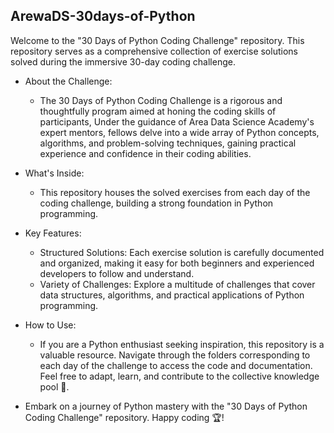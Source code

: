 ## ArewaDS-30days-of-Python

Welcome to the "30 Days of Python Coding Challenge" repository. This repository serves as a comprehensive collection of exercise solutions solved during the immersive 30-day coding challenge.

- About the Challenge:
  - The 30 Days of Python Coding Challenge is a rigorous and thoughtfully program aimed at honing the coding skills of participants, Under the guidance of Area Data Science Academy's expert mentors, fellows delve into a wide array of Python concepts, algorithms, and problem-solving techniques, gaining practical experience and confidence in their coding abilities.

- What's Inside:
  - This repository houses the solved exercises from each day of the coding challenge, building a strong foundation in Python programming.

- Key Features:
  - Structured Solutions: Each exercise solution is carefully documented and organized, making it easy for both beginners and experienced developers to follow and understand.
  - Variety of Challenges: Explore a multitude of challenges that cover data structures, algorithms, and practical applications of Python programming.

- How to Use:
  - If you are a Python enthusiast seeking inspiration, this repository is a valuable resource. Navigate through the folders corresponding to each day of the challenge to access the code and documentation. Feel free to adapt, learn, and contribute to the collective knowledge pool 🚀.

 - Embark on a journey of Python mastery with the "30 Days of Python Coding Challenge" repository. Happy coding 🏆!
